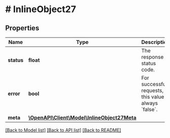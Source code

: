 # # InlineObject27

## Properties

Name | Type | Description | Notes
------------ | ------------- | ------------- | -------------
**status** | **float** | The response status code. |
**error** | **bool** | For successful requests, this value is always &#x60;false&#x60;. |
**meta** | [**\OpenAPI\Client\Model\InlineObject27Meta**](InlineObject27Meta.md) |  |

[[Back to Model list]](../../README.md#models) [[Back to API list]](../../README.md#endpoints) [[Back to README]](../../README.md)
